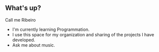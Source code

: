 ## What's up? 
Call me Ribeiro

- I'm currently learning Programmation.
- I use this space for my organization and sharing of the projects I have developed.
- Ask me about music.    


<!--
**r-luk4s/r-luk4s** is a ✨ _special_ ✨ repository because its `README.md` (this file) appears on your GitHub profile.

Here are some ideas to get you started:

- 🔭 I’m currently working on ...
- 🌱 I’m currently learning ...
- 👯 I’m looking to collaborate on ...
- 🤔 I’m looking for help with ...
- 💬 Ask me about ...
- 📫 How to reach me: ...
- 😄 Pronouns: ...
- ⚡ Fun fact: ...
-->

